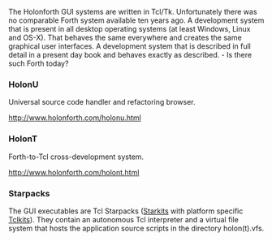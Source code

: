 The Holonforth GUI systems are written in Tcl/Tk. Unfortunately there was no comparable Forth system available ten years ago. A development system that is present in all desktop operating systems (at least Windows, Linux and OS-X). That behaves the same everywhere and creates the same graphical user interfaces. A development system that is described in full detail in a present day book and behaves exactly as described. - Is there such Forth today? 

### HolonU
Universal source code handler and refactoring browser.

http://www.holonforth.com/holonu.html

### HolonT
Forth-to-Tcl cross-development system.

http://www.holonforth.com/holont.html

### Starpacks
The GUI executables are Tcl Starpacks ([Starkits](http://equi4.com/starkit/) with platform specific [Tclkits](http://equi4.com/tclkit/index.html)). They contain an autonomous Tcl interpreter and a virtual file system that hosts the application source scripts in the directory holon(t).vfs. 





